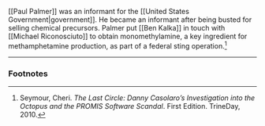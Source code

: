 [[Paul Palmer]] was an informant for the [[United States Government|government]]. He became an informant after being busted for selling chemical precursors. Palmer put [[Ben Kalka]] in touch with [[Michael Riconosciuto]] to obtain monomethylamine, a key ingredient for methamphetamine production, as part of a federal sting operation.[^1]

---
### Footnotes

[^1]: Seymour, Cheri. *The Last Circle: Danny Casolaro’s Investigation into the Octopus and the PROMIS Software Scandal*. First Edition. TrineDay, 2010.